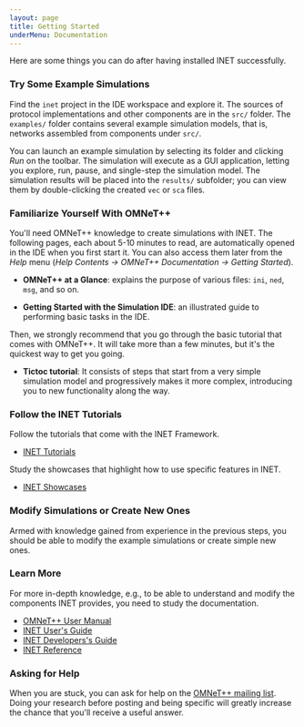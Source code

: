 ```yaml
---
layout: page
title: Getting Started
underMenu: Documentation
---
```


Here are some things you can do after having installed INET successfully.

### Try Some Example Simulations

Find the `inet` project in the IDE workspace and explore it.
The sources of protocol implementations and other components are in the `src/` folder.
The `examples/` folder contains several example simulation models, that is,
networks assembled from components under `src/`.

You can launch an example simulation by selecting its folder and clicking *Run*
on the toolbar. The simulation will execute as a GUI application, letting you
explore, run, pause, and single-step the simulation model. The simulation results
will be placed into the `results/` subfolder; you can view them by
double-clicking the created `vec` or `sca` files.

### Familiarize Yourself With OMNeT++

You'll need OMNeT++ knowledge to create simulations with INET. The following
pages, each about 5-10 minutes to read, are automatically opened in the IDE
when you first start it. You can also access them later from the *Help* menu
(*Help Contents -> OMNeT++ Documentation -> Getting Started*).

* **OMNeT++ at a Glance**: explains the purpose of various files: `ini`, `ned`, `msg`, and so on.

* **Getting Started with the Simulation IDE**: an illustrated guide to performing basic tasks in the IDE.

Then, we strongly recommend that you go through the basic tutorial that comes with OMNeT++.
It will take more than a few minutes, but it's the quickest way to get you going.

* **Tictoc tutorial**: It consists of steps that start from a very simple simulation model
  and progressively makes it more complex, introducing you to new functionality along the way.

### Follow the INET Tutorials

Follow the tutorials that come with the INET Framework. 

* [INET Tutorials](https://inet.omnetpp.org/docs/tutorials)

Study the showcases that highlight how to use specific features in INET.

* [INET Showcases](https://inet.omnetpp.org/docs/showcases)

### Modify Simulations or Create New Ones

Armed with knowledge gained from experience in the previous steps, you should be
able to modify the example simulations or create simple new ones.

### Learn More

For more in-depth knowledge, e.g., to be able to understand and modify
the components INET provides, you need to study the documentation.

* [OMNeT++ User Manual](https://omnetpp.org/doc/omnetpp/manual)
* [INET User's Guide](https://inet.omnetpp.org/docs/users-guide/)
* [INET Developers's Guide](https://inet.omnetpp.org/docs/developers-guide/)
* [INET Reference](https://omnetpp.org/doc/inet/api-current/neddoc/)

### Asking for Help

When you are stuck, you can ask for help on the
<a href="https://groups.google.com/forum/?fromgroups#!forum/omnetpp" target="_blank">OMNeT++ mailing list</a>.
Doing your research before posting and being specific will greatly increase
the chance that you'll receive a useful answer.

